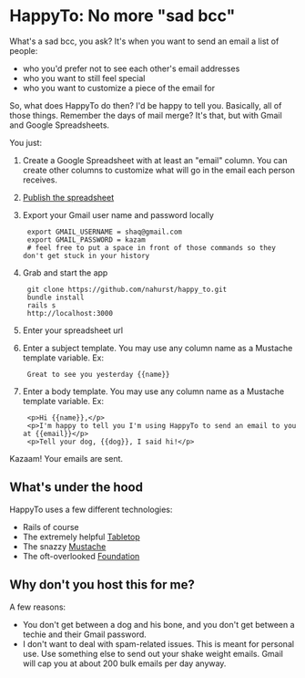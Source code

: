 HappyTo: No more "sad bcc"
==============

What's a sad bcc, you ask? It's when you want to send an email a list of
people:

- who you'd prefer not to see each other's email addresses
- who you want to still feel special
- who you want to customize a piece of the email for

So, what does HappyTo do then? I'd be happy to tell you. Basically, all
of those things. Remember the days of mail merge? It's that, but with
Gmail and Google Spreadsheets.

You just:

1. Create a Google Spreadsheet with at least an "email" column. You can
create other columns to customize what will go in the email each person
receives.
1. [Publish the spreadsheet](http://support.google.com/drive/bin/answer.py?hl=en&answer=37579)
1. Export your Gmail user name and password locally

        export GMAIL_USERNAME = shaq@gmail.com
        export GMAIL_PASSWORD = kazam
        # feel free to put a space in front of those commands so they don't get stuck in your history
1. Grab and start the app

        git clone https://github.com/nahurst/happy_to.git
        bundle install
        rails s
        http://localhost:3000

1. Enter your spreadsheet url
1. Enter a subject template. You may use any column name as a Mustache template variable. Ex:

        Great to see you yesterday {{name}}

1. Enter a body template. You may use any column name as a Mustache template variable. Ex:

        <p>Hi {{name}},</p>
        <p>I'm happy to tell you I'm using HappyTo to send an email to you at {{email}}</p>
        <p>Tell your dog, {{dog}}, I said hi!</p>

Kazaam! Your emails are sent.


What's under the hood
-----------------------
HappyTo uses a few different technologies:

- Rails of course
- The extremely helpful [Tabletop](https://github.com/jsoma/tabletop)
- The snazzy [Mustache](http://mustache.github.com/)
- The oft-overlooked [Foundation](http://foundation.zurb.com/)


Why don't you host this for me?
-------------------------------
A few reasons: 

- You don't get between a dog and his bone, and you don't get between a techie and their Gmail password.
- I don't want to deal with spam-related issues. This is meant for personal use. Use something else to send out your shake weight emails. Gmail will cap you at about 200 bulk emails per day anyway.
